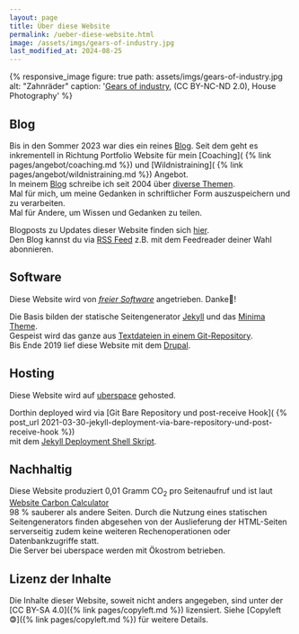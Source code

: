 ```yaml
---
layout: page
title: Über diese Website 
permalink: /ueber-diese-website.html
image: /assets/imgs/gears-of-industry.jpg
last_modified_at: 2024-08-25
---
```

{% responsive_image figure: true 
path: assets/imgs/gears-of-industry.jpg 
alt: "Zahnräder" 
caption: '<a href="https://www.flickr.com/photos/housephotography/953871961/">Gears of industry</a>, 
(CC BY-NC-ND 2.0), House Photography' %}
## Blog

Bis in den Sommer 2023 war dies ein reines [Blog](/blog/). 
Seit dem geht es inkrementell in Richtung Portfolio Website für mein [Coaching](
{% link pages/angebot/coaching.md %})
und [Wildnistraining]( 
{% link pages/angebot/wildnistraining.md %})
Angebot.   
In meinem [Blog](/blog/) schreibe ich seit 2004 über [diverse Themen](/themen).     
Mal für mich, um meine Gedanken in schriftlicher Form auszuspeichern
und zu verarbeiten.     
Mal für Andere, um Wissen und Gedanken zu teilen.

Blogposts zu Updates dieser Website finden sich [hier](/thema/netzaffe).   
Den Blog kannst du via [RSS Feed](/feed.xml) 
z.B. mit dem Feedreader deiner Wahl abonnieren.

## Software

Diese Website wird von [*freier Software*](/thema/open-source/) angetrieben. Danke🙏!   

Die Basis bilden der statische Seitengenerator [Jekyll](/thema/jekyll/)
und das [Minima Theme](https://github.com/jekyll/minima).   
Gespeist wird das ganze aus [Textdateien in einem Git-Repository](
https://github.com/fl3a/florian.latzel.io).  
Bis Ende 2019 lief diese Website mit dem [Drupal](/thema/drupal/).

## Hosting

Diese Website wird auf [uberspace](https://uberspace.de) gehosted. 

Dorthin deployed wird via [Git Bare Repository und post-receive Hook](
{% post_url 2021-03-30-jekyll-deployment-via-bare-repository-und-post-receive-hook %})   
mit dem [Jekyll Deployment Shell Skript](
https://github.com/fl3a/jekyll_deployment).

## Nachhaltig

Diese Website produziert 0,01 Gramm CO<sub>2</sub> pro Seitenaufruf 
und ist laut [Website Carbon Calculator ](
https://www.websitecarbon.com/website/florian-latzel-io/)   
98 % sauberer als andere Seiten. 
Durch die Nutzung eines statischen Seitengenerators 
finden abgesehen von der Auslieferung der HTML-Seiten
serverseitig zudem keine weiteren Rechenoperationen oder Datenbankzugriffe statt.   
Die Server bei uberspace werden mit Ökostrom betrieben.

## Lizenz der Inhalte

Die Inhalte dieser Website, soweit nicht anders angegeben, 
sind unter der [CC BY-SA 4.0]({% link pages/copyleft.md %}) 
lizensiert. Siehe [Copyleft 🄯]({% link pages/copyleft.md %}) für weitere Details.

